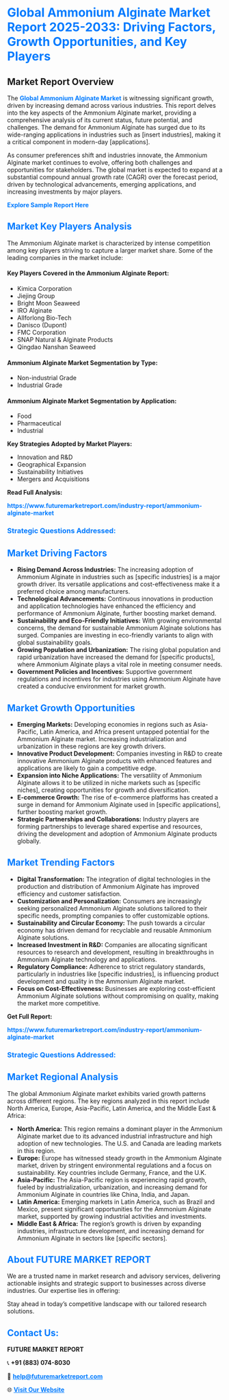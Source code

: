 <h1 style="color: #007BFF;">Global Ammonium Alginate Market Report 2025-2033: Driving Factors, Growth Opportunities, and Key Players</h1>

<section id="overview">
<h2>Market Report Overview</h2>
<p>The <a href="https://www.futuremarketreport.com/industry-report/ammonium-alginate-market" style="color: #007BFF; text-decoration: none;"><strong>Global Ammonium Alginate Market</strong></a> is witnessing significant growth, driven by increasing demand across various industries. This report delves into the key aspects of the Ammonium Alginate market, providing a comprehensive analysis of its current status, future potential, and challenges. The demand for Ammonium Alginate has surged due to its wide-ranging applications in industries such as [insert industries], making it a critical component in modern-day [applications].</p>
<p>As consumer preferences shift and industries innovate, the Ammonium Alginate market continues to evolve, offering both challenges and opportunities for stakeholders. The global market is expected to expand at a substantial compound annual growth rate (CAGR) over the forecast period, driven by technological advancements, emerging applications, and increasing investments by major players.</p>
</section>

<section id="overview">
<p><a href="https://www.futuremarketreport.com/request-sample/reportId=91612" style="color: #007BFF; text-decoration: none;"><strong>Explore Sample Report Here</strong></a></p>
</section>

<section id="key-players">
<h2 style="color: #007BFF;">Market Key Players Analysis</h2>
<p>The Ammonium Alginate market is characterized by intense competition among key players striving to capture a larger market share. Some of the leading companies in the market include:</p>
<h4>Key Players Covered in the Ammonium Alginate Report:</h4>
<ul><li>Kimica Corporation</li><li>Jiejing Group</li><li>Bright Moon Seaweed</li><li>IRO Alginate</li><li>Allforlong Bio-Tech</li><li>Danisco (Dupont)</li><li>FMC Corporation</li><li>SNAP Natural &amp; Alginate Products</li><li>Qingdao Nanshan Seaweed</li></ul>
<h4>Ammonium Alginate Market Segmentation by Type:</h4>
<ul><li>Non-industrial Grade</li><li>Industrial Grade</li></ul>

<h4>Ammonium Alginate Market Segmentation by Application:</h4>
<ul><li>Food</li><li>Pharmaceutical</li><li>Industrial</li></ul>
<p><strong>Key Strategies Adopted by Market Players:</strong></p>
<ul>
<li>Innovation and R&D</li>
<li>Geographical Expansion</li>
<li>Sustainability Initiatives</li>
<li>Mergers and Acquisitions</li>
</ul>
</section>

<section>
<p><strong>Read Full Analysis: </strong></p><a href="https://www.futuremarketreport.com/industry-report/ammonium-alginate-market" style="color: #007BFF; text-decoration: none;"><strong>https://www.futuremarketreport.com/industry-report/ammonium-alginate-market</strong></a>
<h3 style="color: #007BFF;">Strategic Questions Addressed:</h3>
</section>

<section id="driving-factors">
<h2 style="color: #007BFF;">Market Driving Factors</h2>
<ul>
<li><strong>Rising Demand Across Industries:</strong> The increasing adoption of Ammonium Alginate in industries such as [specific industries] is a major growth driver. Its versatile applications and cost-effectiveness make it a preferred choice among manufacturers.</li>
<li><strong>Technological Advancements:</strong> Continuous innovations in production and application technologies have enhanced the efficiency and performance of Ammonium Alginate, further boosting market demand.</li>
<li><strong>Sustainability and Eco-Friendly Initiatives:</strong> With growing environmental concerns, the demand for sustainable Ammonium Alginate solutions has surged. Companies are investing in eco-friendly variants to align with global sustainability goals.</li>
<li><strong>Growing Population and Urbanization:</strong> The rising global population and rapid urbanization have increased the demand for [specific products], where Ammonium Alginate plays a vital role in meeting consumer needs.</li>
<li><strong>Government Policies and Incentives:</strong> Supportive government regulations and incentives for industries using Ammonium Alginate have created a conducive environment for market growth.</li>
</ul>
</section>

<section id="growth-opportunities">
<h2 style="color: #007BFF;">Market Growth Opportunities</h2>
<ul>
<li><strong>Emerging Markets:</strong> Developing economies in regions such as Asia-Pacific, Latin America, and Africa present untapped potential for the Ammonium Alginate market. Increasing industrialization and urbanization in these regions are key growth drivers.</li>
<li><strong>Innovative Product Development:</strong> Companies investing in R&D to create innovative Ammonium Alginate products with enhanced features and applications are likely to gain a competitive edge.</li>
<li><strong>Expansion into Niche Applications:</strong> The versatility of Ammonium Alginate allows it to be utilized in niche markets such as [specific niches], creating opportunities for growth and diversification.</li>
<li><strong>E-commerce Growth:</strong> The rise of e-commerce platforms has created a surge in demand for Ammonium Alginate used in [specific applications], further boosting market growth.</li>
<li><strong>Strategic Partnerships and Collaborations:</strong> Industry players are forming partnerships to leverage shared expertise and resources, driving the development and adoption of Ammonium Alginate products globally.</li>
</ul>
</section>

<section id="trending-factors">
<h2 style="color: #007BFF;">Market Trending Factors</h2>
<ul>
<li><strong>Digital Transformation:</strong> The integration of digital technologies in the production and distribution of Ammonium Alginate has improved efficiency and customer satisfaction.</li>
<li><strong>Customization and Personalization:</strong> Consumers are increasingly seeking personalized Ammonium Alginate solutions tailored to their specific needs, prompting companies to offer customizable options.</li>
<li><strong>Sustainability and Circular Economy:</strong> The push towards a circular economy has driven demand for recyclable and reusable Ammonium Alginate solutions.</li>
<li><strong>Increased Investment in R&D:</strong> Companies are allocating significant resources to research and development, resulting in breakthroughs in Ammonium Alginate technology and applications.</li>
<li><strong>Regulatory Compliance:</strong> Adherence to strict regulatory standards, particularly in industries like [specific industries], is influencing product development and quality in the Ammonium Alginate market.</li>
<li><strong>Focus on Cost-Effectiveness:</strong> Businesses are exploring cost-efficient Ammonium Alginate solutions without compromising on quality, making the market more competitive.</li>
</ul>
</section>

<section>
<p><strong>Get Full Report: </strong></p><a href="https://www.futuremarketreport.com/industry-report/ammonium-alginate-market" style="color: #007BFF; text-decoration: none;"><strong>https://www.futuremarketreport.com/industry-report/ammonium-alginate-market</strong></a>
<h3 style="color: #007BFF;">Strategic Questions Addressed:</h3>
</section>


<section id="regional-analysis">
<h2 style="color: #007BFF;">Market Regional Analysis</h2>
<p>The global Ammonium Alginate market exhibits varied growth patterns across different regions. The key regions analyzed in this report include North America, Europe, Asia-Pacific, Latin America, and the Middle East & Africa:</p>
<ul>
<li><strong>North America:</strong> This region remains a dominant player in the Ammonium Alginate market due to its advanced industrial infrastructure and high adoption of new technologies. The U.S. and Canada are leading markets in this region.</li>
<li><strong>Europe:</strong> Europe has witnessed steady growth in the Ammonium Alginate market, driven by stringent environmental regulations and a focus on sustainability. Key countries include Germany, France, and the U.K.</li>
<li><strong>Asia-Pacific:</strong> The Asia-Pacific region is experiencing rapid growth, fueled by industrialization, urbanization, and increasing demand for Ammonium Alginate in countries like China, India, and Japan.</li>
<li><strong>Latin America:</strong> Emerging markets in Latin America, such as Brazil and Mexico, present significant opportunities for the Ammonium Alginate market, supported by growing industrial activities and investments.</li>
<li><strong>Middle East & Africa:</strong> The region’s growth is driven by expanding industries, infrastructure development, and increasing demand for Ammonium Alginate in sectors like [specific sectors].</li>
</ul>
</section>

<footer>
<h2 style="color: #007BFF;">About FUTURE MARKET REPORT</h2>
<p>We are a trusted name in market research and advisory services, delivering actionable insights and strategic support to businesses across diverse industries. Our expertise lies in offering:</p>

<p>Stay ahead in today’s competitive landscape with our tailored research solutions.</p>

<h2 style="color: #007BFF;">Contact Us:</h2>
<p><strong>FUTURE MARKET REPORT</strong></p>
<p>📞 <strong>+91 (883) 074-8030</strong></p>
<p>📧 <strong><a href="mailto:help@futuremarketreport.com" style="color: #007BFF;">help@futuremarketreport.com</a></strong></p>
<p>🌐 <strong><a href="https://www.futuremarketreport.com/" style="color: #007BFF;">Visit Our Website</a></strong></p>
</footer>